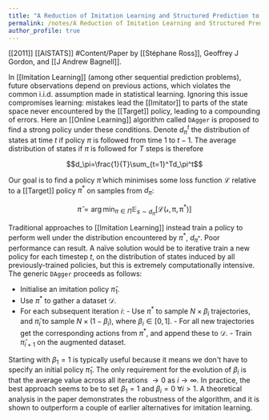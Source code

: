 ```yaml
---
title: "A Reduction of Imitation Learning and Structured Prediction to No-Regret Online Learning"
permalink: /notes/A Reduction of Imitation Learning and Structured Prediction to No-Regret Online Learning
author_profile: true
---
```


[[2011]] [[AISTATS]] #Content/Paper by [[Stéphane Ross]], Geoffrey J Gordon, and [[J Andrew Bagnell]]. 

In [[Imitation Learning]] (among other sequential prediction problems), future observations depend on previous actions, which violates the common i.i.d. assumption made in statistical learning. Ignoring this issue compromises learning: mistakes lead the [[Imitator]] to parts of the state space never encountered by the [[Target]] policy, leading to a compounding of errors. Here an [[Online Learning]] algorithm called `DAgger` is proposed to find a strong policy under these conditions.
Denote $d^t_\pi$ the distribution of states at time $t$ if policy $\pi$ is followed from time $1$ to $t-1$. The average distribution of states if $\pi$ is followed for $T$ steps is therefore

$$d_\pi=\frac{1}{T}\sum_{t=1}^Td_\pi^t$$

Our goal is to find a policy $\hat{\pi}$ which minimises some loss function $\mathcal{L}$ relative to a [[Target]] policy $\pi^*$ on samples from $d_\pi$:

$$\hat{\pi}=\arg\min_{\pi\in\Pi}\mathbb{E}_{s\sim d_\pi}[\mathcal{L(s,\pi,\pi^*)}]$$

Traditional approaches to [[Imitation Learning]] instead train a policy to perform well under the distribution encountered by $\pi^\ast$, $d_{\pi^\ast}$. Poor performance can result. A naïve solution would be to iterative train a new policy for each timestep $t$, on the distribution of states induced by all previously-trained policies, but this is extremely computationally intensive.
The generic `DAgger` proceeds as follows:
- Initialise an imitation policy $\hat{\pi}_1$.
- Use $\pi^*$ to gather a dataset $\mathcal{D}$.
- For each subsequent iteration $i$:
      - Use $\pi^*$ to sample $N\times\beta_i$ trajectories, and $\hat{\pi}_i$ to sample $N\times(1-\beta_i$), where $\beta_i\in[0,1]$.
      - For all new trajectories get the corresponding actions from $\pi^*$, and append these to $\mathcal{D}$.
      - Train $\hat{\pi}_{i+1}$ on the augmented dataset.

Starting with $\beta_1=1$ is typically useful because it means we don't have to specify an initial policy $\hat\pi_1$. The only requirement for the evolution of $\beta_i$ is that the average value across all iterations $\rightarrow0$ as $i\rightarrow\infty$. In practice, the best approach seems to be to set $\beta_1=1$ and $\beta_i=0\ \forall i>1$.
A theoretical analysis in the paper demonstrates the robustness of the algorithm, and it is shown to outperform a couple of earlier alternatives for imitation learning.
